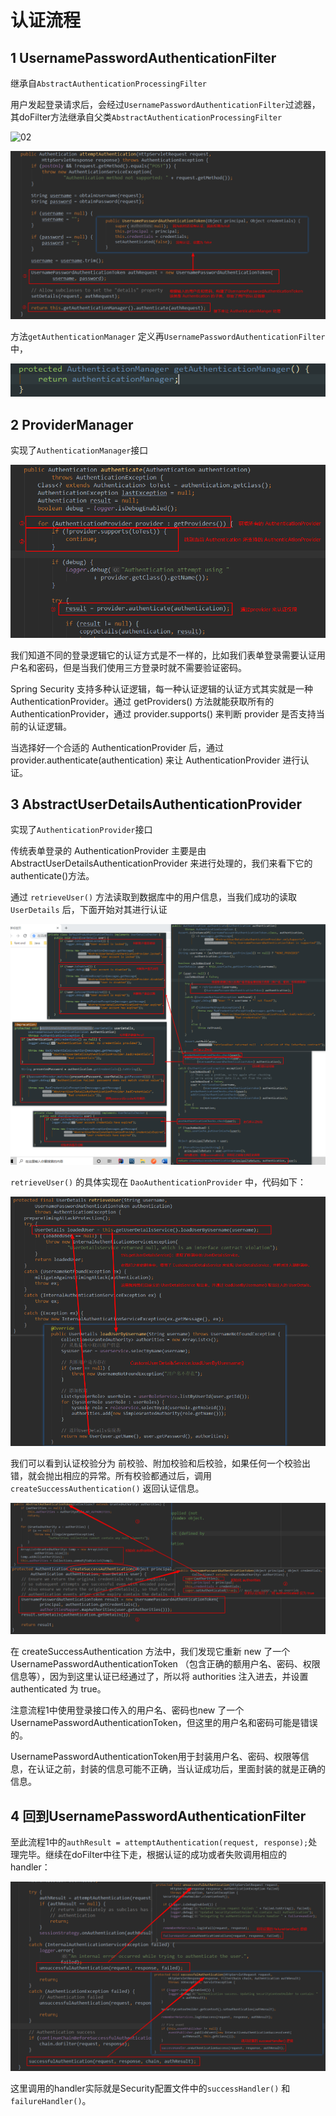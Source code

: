 # 认证流程

## 1 UsernamePasswordAuthenticationFilter

继承自`AbstractAuthenticationProcessingFilter`

用户发起登录请求后，会经过`UsernamePasswordAuthenticationFilter`过滤器，其doFilter方法继承自父类`AbstractAuthenticationProcessingFilter`

![02](.../images/02.png)

![01](../images/01.png)


方法`getAuthenticationManager` 定义再`UsernamePasswordAuthenticationFilter`中，

![03](../images/03.png)

## 2 ProviderManager

实现了`AuthenticationManager`接口

![04](../images/04.png)

我们知道不同的登录逻辑它的认证方式是不一样的，比如我们表单登录需要认证用户名和密码，但是当我们使用三方登录时就不需要验证密码。

Spring Security 支持多种认证逻辑，每一种认证逻辑的认证方式其实就是一种 AuthenticationProvider。通过 getProviders() 方法就能获取所有的 AuthenticationProvider，通过 provider.supports() 来判断 provider 是否支持当前的认证逻辑。

当选择好一个合适的 AuthenticationProvider 后，通过 provider.authenticate(authentication) 来让 AuthenticationProvider 进行认证。

## 3 AbstractUserDetailsAuthenticationProvider

实现了`AuthenticationProvider`接口

传统表单登录的 AuthenticationProvider 主要是由 AbstractUserDetailsAuthenticationProvider 来进行处理的，我们来看下它的 authenticate()方法。

通过 `retrieveUser()` 方法读取到数据库中的用户信息，当我们成功的读取 `UserDetails` 后，下面开始对其进行认证

![06](../images/06.png)

`retrieveUser()` 的具体实现在 `DaoAuthenticationProvider` 中，代码如下：

![05](../images/05.png)

我们可以看到认证校验分为 前校验、附加校验和后校验，如果任何一个校验出错，就会抛出相应的异常。所有校验都通过后，调用 `createSuccessAuthentication()` 返回认证信息。

![07](../images/07.png)

在 createSuccessAuthentication 方法中，我们发现它重新 new 了一个 UsernamePasswordAuthenticationToken （包含正确的额用户名、密码、权限信息等），因为到这里认证已经通过了，所以将 authorities 注入进去，并设置 authenticated 为 true。

注意流程1中使用登录接口传入的用户名、密码也new 了一个 UsernamePasswordAuthenticationToken，但这里的用户名和密码可能是错误的。

UsernamePasswordAuthenticationToken用于封装用户名、密码、权限等信息，在认证之前，封装的信息可能不正确，当认证成功后，里面封装的就是正确的信息。

## 4 回到UsernamePasswordAuthenticationFilter

至此流程1中的`authResult = attemptAuthentication(request, response);`处理完毕。继续在doFilter中往下走，根据认证的成功或者失败调用相应的 handler：

![08](../images/08.png)

这里调用的handler实际就是Security配置文件中的`successHandler()` 和 `failureHandler()`。
